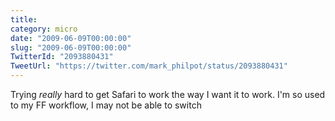 ```yaml
---
title: 
category: micro
date: "2009-06-09T00:00:00"
slug: "2009-06-09T00:00:00"
TwitterId: "2093880431"
TweetUrl: "https://twitter.com/mark_philpot/status/2093880431"
---
```


Trying _really_ hard to get Safari to work the way I want it to work. I'm so
used to my FF workflow, I may not be able to switch
